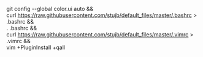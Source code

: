 git config --global color.ui auto && \
curl https://raw.githubusercontent.com/stujb/default_files/master/.bashrc > .bashrc && \
. .bashrc && \
curl https://raw.githubusercontent.com/stujb/default_files/master/.vimrc > .vimrc && \
vim +PluginInstall +qall



